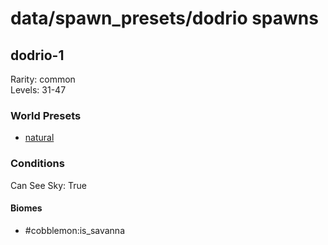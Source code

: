 # data/spawn_presets/dodrio spawns  
  
## dodrio-1  
Rarity: common  
Levels: 31-47  
  
### World Presets  
* [natural](/data/spawn_data/natural.md)  
  
### Conditions  
Can See Sky: True  
  
#### Biomes  
  * #cobblemon:is_savanna
  
